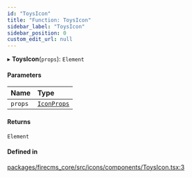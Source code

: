 ```yaml
---
id: "ToysIcon"
title: "Function: ToysIcon"
sidebar_label: "ToysIcon"
sidebar_position: 0
custom_edit_url: null
---
```


▸ **ToysIcon**(`props`): `Element`

#### Parameters

| Name | Type |
| :------ | :------ |
| `props` | [`IconProps`](../types/IconProps.md) |

#### Returns

`Element`

#### Defined in

[packages/firecms_core/src/icons/components/ToysIcon.tsx:3](https://github.com/FireCMSco/firecms/blob/d45f3739/packages/firecms_core/src/icons/components/ToysIcon.tsx#L3)
